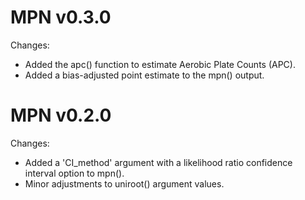 MPN v0.3.0
============

Changes:

* Added the apc() function to estimate Aerobic Plate Counts (APC).
* Added a bias-adjusted point estimate to the mpn() output.


MPN v0.2.0
============

Changes:

* Added a 'CI_method' argument with a likelihood ratio confidence interval
option to mpn().
* Minor adjustments to uniroot() argument values.

